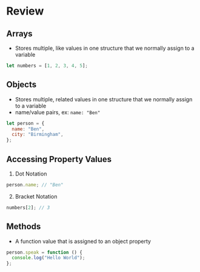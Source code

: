 # Review

## Arrays

- Stores multiple, like values in one structure that we normally assign to a variable

```js
let numbers = [1, 2, 3, 4, 5];
```

## Objects

- Stores multiple, related values in one structure that we normally assign to a variable
- name/value pairs, ex: `name: "Ben"`

```js
let person = {
  name: "Ben",
  city: "Birmingham",
};
```

## Accessing Property Values

1. Dot Notation

```js
person.name; // "Ben"
```

2. Bracket Notation

```js
numbers[2]; // 3
```

## Methods

- A function value that is assigned to an object property

```js
person.speak = function () {
  console.log("Hello World");
};
```
